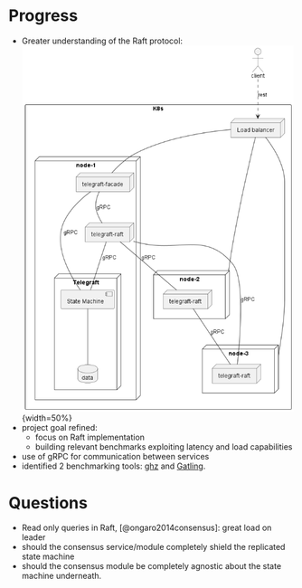 # Progress

 - Greater understanding of the Raft protocol: ![Telegraft distributed architecture](./img/kube_cluster.png){width=50%}
 - project goal refined:
   - focus on Raft implementation
   - building relevant benchmarks exploiting latency and load capabilities
 - use of gRPC for communication between services
 - identified 2 benchmarking tools: [ghz](https://ghz.sh/) and [Gatling](https://gatling.io/).

# Questions

 - Read only queries in Raft, [@ongaro2014consensus]: great load on leader
 - should the consensus service/module completely shield the replicated state machine
 - should the consensus module be completely agnostic about the state machine underneath.